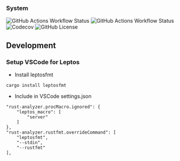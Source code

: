 ### System

![GitHub Actions Workflow Status](https://img.shields.io/github/actions/workflow/status/vrtl/system/build.yml?style=flat&logo=github&label=build)
![GitHub Actions Workflow Status](https://img.shields.io/github/actions/workflow/status/vrtl/system/clippy.yml?style=flat&logo=github&label=lints)
![Codecov](https://img.shields.io/codecov/c/github/vrtl/template?token=5WvQyfAGjE&style=flat&logo=codecov)
![GitHub License](https://img.shields.io/github/license/vrtl/system?style=flat&logo=apache)

## Development

### Setup VSCode for Leptos

- Install leptosfmt

`cargo install leptosfmt`

   - Include in VSCode settings.json

    "rust-analyzer.procMacro.ignored": {
        "leptos_macro": [
            "server"
        ]
    },
    "rust-analyzer.rustfmt.overrideCommand": [
        "leptosfmt",
        "--stdin",
        "--rustfmt"
    ],

